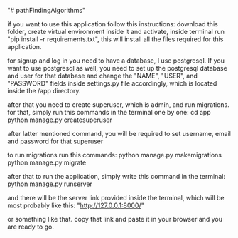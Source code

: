 "# pathFindingAlgorithms" 

if you want to use this application follow this instructions:
download this folder,
create virtual environment inside it and activate,
inside terminal run "pip install -r requirements.txt", this will install all the files required for this application.

for signup and log in you need to have a database, I use postgresql. If you want to use postgresql as well, you need to set up the postgresql database and user for that database and change the "NAME", "USER", and "PASSWORD" fields inside settings.py file accordingly, which is located inside the /app directory.

after that you need to create superuser, which is admin, and run migrations. for that, simply run this commands in the terminal one by one:
cd app
python manage.py createsuperuser

after latter mentioned command, you will be required to set username, email and password for that superuser

to run migrations run this commands:
python manage.py makemigrations
python manage.py migrate

after that to run the application, simply write this command in the terminal:
python manage.py runserver

and there will be the server link provided inside the terminal, which will be most probably like this:
"http://127.0.0.1:8000/"

or something like that. copy that link and paste it in your browser and you are ready to go.
